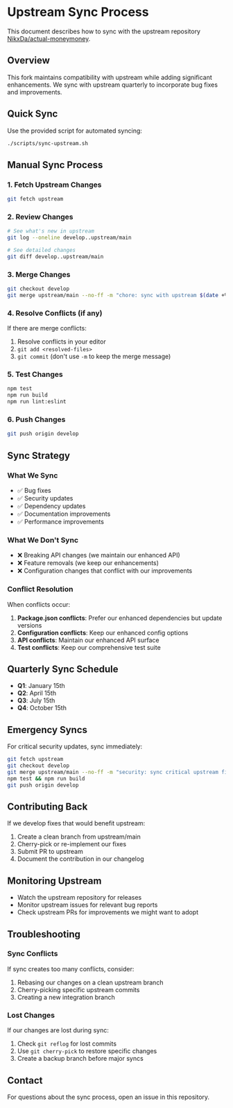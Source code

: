 # Upstream Sync Process

This document describes how to sync with the upstream repository
[NikxDa/actual-moneymoney](https://github.com/NikxDa/actual-moneymoney).

## Overview

This fork maintains compatibility with upstream while adding significant
enhancements. We sync with upstream quarterly to incorporate bug fixes and
improvements.

## Quick Sync

Use the provided script for automated syncing:

```bash
./scripts/sync-upstream.sh
```

## Manual Sync Process

### 1. Fetch Upstream Changes

```bash
git fetch upstream
```

### 2. Review Changes

```bash
# See what's new in upstream
git log --oneline develop..upstream/main

# See detailed changes
git diff develop..upstream/main
```

### 3. Merge Changes

```bash
git checkout develop
git merge upstream/main --no-ff -m "chore: sync with upstream $(date +%Y-%m-%d)"
```

### 4. Resolve Conflicts (if any)

If there are merge conflicts:

1. Resolve conflicts in your editor
1. `git add <resolved-files>`
1. `git commit` (don't use `-m` to keep the merge message)

### 5. Test Changes

```bash
npm test
npm run build
npm run lint:eslint
```

### 6. Push Changes

```bash
git push origin develop
```

## Sync Strategy

### What We Sync

- ✅ Bug fixes
- ✅ Security updates
- ✅ Dependency updates
- ✅ Documentation improvements
- ✅ Performance improvements

### What We Don't Sync

- ❌ Breaking API changes (we maintain our enhanced API)
- ❌ Feature removals (we keep our enhancements)
- ❌ Configuration changes that conflict with our improvements

### Conflict Resolution

When conflicts occur:

1. **Package.json conflicts**: Prefer our enhanced dependencies but update
   versions
1. **Configuration conflicts**: Keep our enhanced config options
1. **API conflicts**: Maintain our enhanced API surface
1. **Test conflicts**: Keep our comprehensive test suite

## Quarterly Sync Schedule

- **Q1**: January 15th
- **Q2**: April 15th
- **Q3**: July 15th
- **Q4**: October 15th

## Emergency Syncs

For critical security updates, sync immediately:

```bash
git fetch upstream
git checkout develop
git merge upstream/main --no-ff -m "security: sync critical upstream fixes"
npm test && npm run build
git push origin develop
```

## Contributing Back

If we develop fixes that would benefit upstream:

1. Create a clean branch from upstream/main
1. Cherry-pick or re-implement our fixes
1. Submit PR to upstream
1. Document the contribution in our changelog

## Monitoring Upstream

- Watch the upstream repository for releases
- Monitor upstream issues for relevant bug reports
- Check upstream PRs for improvements we might want to adopt

## Troubleshooting

### Sync Conflicts

If sync creates too many conflicts, consider:

1. Rebasing our changes on a clean upstream branch
1. Cherry-picking specific upstream commits
1. Creating a new integration branch

### Lost Changes

If our changes are lost during sync:

1. Check `git reflog` for lost commits
1. Use `git cherry-pick` to restore specific changes
1. Create a backup branch before major syncs

## Contact

For questions about the sync process, open an issue in this repository.

